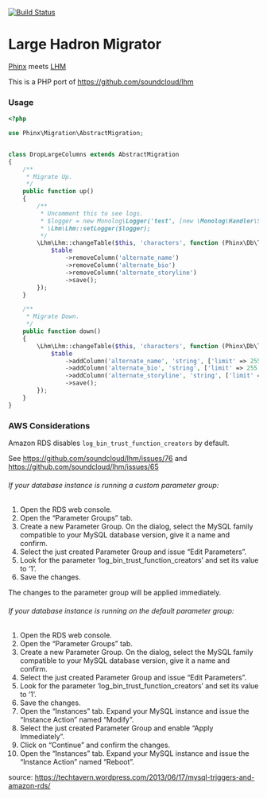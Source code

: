 [![Build Status](https://travis-ci.org/masom/lhm_php.svg)](https://travis-ci.org/masom/lhm_php)

# Large Hadron Migrator
[Phinx](https://github.com/robmorgan/phinx) meets [LHM](https://github.com/soundcloud/lhm)


This is a PHP port of https://github.com/soundcloud/lhm


### Usage
```php
<?php

use Phinx\Migration\AbstractMigration;


class DropLargeColumns extends AbstractMigration
{
    /**
     * Migrate Up.
     */
    public function up()
    {
        /**
         * Uncomment this to see logs.
         * $logger = new Monolog\Logger('test', [new \Monolog\Handler\StreamHandler('php://stdout')]);
         * \Lhm\Lhm::setLogger($logger);
         */
        \Lhm\Lhm::changeTable($this, 'characters', function (Phinx\Db\Table $table) {
            $table
                ->removeColumn('alternate_name')
                ->removeColumn('alternate_bio')
                ->removeColumn('alternate_storyline')
                ->save();
        });
    }

    /**
     * Migrate Down.
     */
    public function down()
    {
        \Lhm\Lhm::changeTable($this, 'characters', function (Phinx\Db\Table $table) {
            $table
                ->addColumn('alternate_name', 'string', ['limit' => 255, 'null' => true, 'default' => null])
                ->addColumn('alternate_bio', 'string', ['limit' => 255, 'null' => true, 'default' => null])
                ->addColumn('alternate_storyline', 'string', ['limit' => 255, 'null' => true, 'default' => null])
                ->save();
        });
    }
}
```


### AWS Considerations

Amazon RDS disables `log_bin_trust_function_creators` by default.

See https://github.com/soundcloud/lhm/issues/76 and https://github.com/soundcloud/lhm/issues/65

###### If your database instance is running a custom parameter group:

1. Open the RDS web console.
2. Open the “Parameter Groups” tab.
3. Create a new Parameter Group. On the dialog, select the MySQL family compatible to your MySQL database version, give it a name and confirm.
4. Select the just created Parameter Group and issue “Edit Parameters”.
5. Look for the parameter ‘log_bin_trust_function_creators’ and set its value to ‘1’.
6. Save the changes.

The changes to the parameter group will be applied immediately.

###### If your database instance is running on the default parameter group:


1. Open the RDS web console.
2. Open the “Parameter Groups” tab.
3. Create a new Parameter Group. On the dialog, select the MySQL family compatible to your MySQL database version, give it a name and confirm.
4. Select the just created Parameter Group and issue “Edit Parameters”.
5. Look for the parameter ‘log_bin_trust_function_creators’ and set its value to ‘1’.
6. Save the changes.
7. Open the “Instances” tab. Expand your MySQL instance and issue the “Instance Action” named “Modify”.
8. Select the just created Parameter Group and enable “Apply Immediately”.
9. Click on “Continue” and confirm the changes.
10. Open the “Instances” tab. Expand your MySQL instance and issue the “Instance Action” named “Reboot”.

source: https://techtavern.wordpress.com/2013/06/17/mysql-triggers-and-amazon-rds/
